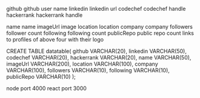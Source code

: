 github  		github user name
linkedin		linkedin url
codechef		codechef handle
hackerrank		hackerrank handle

name			name
imageUrl		image
location		location
company			company
followers		follower count
following		following count
publicRepo		public repo count
		links to profiles of above four with their logo


CREATE TABLE datatable(
	github VARCHAR(20),
	linkedin VARCHAR(50),
	codechef VARCHAR(20),
	hackerrank VARCHAR(20),
	name VARCHAR(50),
	imageUrl VARCHAR(200),
	location VARCHAR(100),
	company VARCHAR(100),
	followers VARCHAR(10),
	following VARCHAR(10),
	publicRepo VARCHAR(10)
);


node port 4000
react port 3000